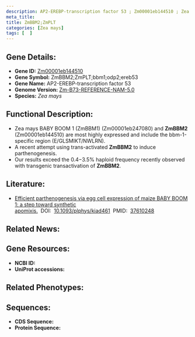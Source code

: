 ```yaml
---
description: AP2-EREBP-transcription factor 53 ; Zm00001eb144510 ; Zea mays
meta_title:
title: ZmBBM2;ZmPLT
categories: [Zea mays]
tags: [  ]
---
```


## Gene Details:
- **Gene ID:**	[Zm00001eb144510]()
- **Gene Symbol:** ZmBBM2;ZmPLT;bbm1;odp2;ereb53
- **Gene Name:** AP2-EREBP-transcription factor 53
- **Genome Version:** [Zm-B73-REFERENCE-NAM-5.0]()
- **Species:** *Zea mays*

## Functional Description:
   - Zea mays BABY BOOM 1 (ZmBBM1) (Zm00001eb247080) and **ZmBBM2** (Zm00001eb144510) are most highly expressed and include the bbm-1-specific region (E/GLSMIKT/NWLRN).
   - A recent attempt using trans-activated **ZmBBM2** to induce parthenogenesis.
   - Our results exceed the 0.4−3.5% haploid frequency recently observed with transgenic transactivation of **ZmBBM2**.

## Literature:
   - [Efficient parthenogenesis via egg cell expression of maize BABY BOOM 1: a step toward synthetic apomixis.]( https://academic.oup.com/plphys/article/193/4/2278/7248855?login=false)&nbsp;&nbsp;DOI:&nbsp;&nbsp;[10.1093/plphys/kiad461](https://academic.oup.com/plphys/article/193/4/2278/7248855?login=false)&nbsp;&nbsp;PMID:&nbsp;&nbsp;[37610248](https://pubmed.ncbi.nlm.nih.gov/37610248/)

## Related News:

## Gene Resources:
- **NCBI ID:** [](https://www.ncbi.nlm.nih.gov/gene/?term=)
- **UniProt accessions:** [](https://www.uniprot.org/uniprotkb//entry)

## Related Phenotypes:


## Sequences:
- **CDS Sequence:**
- **Protein Sequence:**
